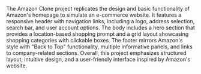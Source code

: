 The Amazon Clone project replicates the design and basic functionality of Amazon's homepage to simulate an e-commerce website. It features a responsive header with navigation links, including a logo, address selection, search bar, and user account options. The body includes a hero section that provides a location-based shopping prompt and a grid layout showcasing shopping categories with clickable boxes. The footer mirrors Amazon's style with "Back to Top" functionality, multiple informative panels, and links to company-related sections. Overall, this project emphasizes structured layout, intuitive design, and a user-friendly interface inspired by Amazon's website.
